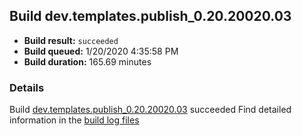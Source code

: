 ## Build dev.templates.publish_0.20.20020.03
- **Build result:** `succeeded`
- **Build queued:** 1/20/2020 4:35:58 PM
- **Build duration:** 165.69 minutes
### Details
Build [dev.templates.publish_0.20.20020.03](https://winappstudio.visualstudio.com/web/build.aspx?pcguid=a4ef43be-68ce-4195-a619-079b4d9834c2&builduri=vstfs%3a%2f%2f%2fBuild%2fBuild%2f32607) succeeded
Find detailed information in the [build log files]()
